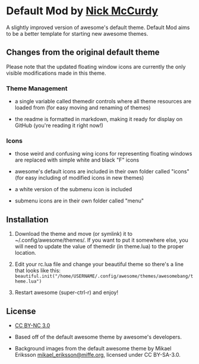 # Default Mod by [Nick McCurdy](http://nicolasmccurdy.github.io)
A slightly improved version of awesome's default theme. Default Mod aims to be
a better template for starting new awesome themes.

## Changes from the original default theme

Please note that the updated floating window icons are currently the only
visible modifications made in this theme.

### Theme Management

- a single variable called themedir controls where all theme resources are
  loaded from (for easy moving and renaming of themes)

- the readme is formatted in markdown, making it ready for display on GitHub
  (you're reading it right now!)

### Icons

- those weird and confusing wing icons for representing floating windows are
  replaced with simple white and black "F" icons

- awesome's default icons are included in their own folder called "icons" (for
  easy including of modified icons in new themes)

- a white version of the submenu icon is included

- submenu icons are in their own folder called "menu"

## Installation

1. Download the theme and move (or symlink) it to ~/.config/awesome/themes/.
If you want to put it somewhere else, you will need to update the value of
themedir (in theme.lua) to the proper location.

2. Edit your rc.lua file and change your beautiful theme so there's a line that
looks like this:
`beautiful.init("/home/USERNAME/.config/awesome/themes/awesomebang/theme.lua")`

3. Restart awesome (super-ctrl-r) and enjoy!

## License

- [CC BY-NC 3.0](http://creativecommons.org/licenses/by-nc/3.0/)

- Based off of the default awesome theme by awesome's developers.

- Background images from the default awesome theme by Mikael Eriksson
<mikael_eriksson@miffe.org>, licensed under CC BY-SA-3.0.

